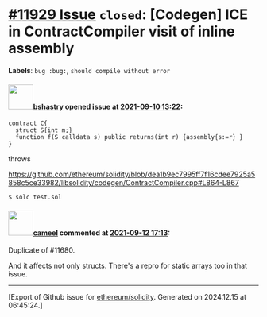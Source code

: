 # [\#11929 Issue](https://github.com/ethereum/solidity/issues/11929) `closed`: [Codegen] ICE in ContractCompiler visit of inline assembly
**Labels**: `bug :bug:`, `should compile without error`


#### <img src="https://avatars.githubusercontent.com/u/2388185?v=4" width="50">[bshastry](https://github.com/bshastry) opened issue at [2021-09-10 13:22](https://github.com/ethereum/solidity/issues/11929):

```
contract C{
  struct S{int m;}
  function f(S calldata s) public returns(int r) {assembly{s:=r} }
}
```

throws

https://github.com/ethereum/solidity/blob/dea1b9ec7995ff7f16cdee7925a5858c5ce33982/libsolidity/codegen/ContractCompiler.cpp#L864-L867

```
$ solc test.sol
```

#### <img src="https://avatars.githubusercontent.com/u/137030?v=4" width="50">[cameel](https://github.com/cameel) commented at [2021-09-12 17:13](https://github.com/ethereum/solidity/issues/11929#issuecomment-917675032):

Duplicate of #11680.

And it affects not only structs. There's a repro for static arrays too in that issue.


-------------------------------------------------------------------------------



[Export of Github issue for [ethereum/solidity](https://github.com/ethereum/solidity). Generated on 2024.12.15 at 06:45:24.]
